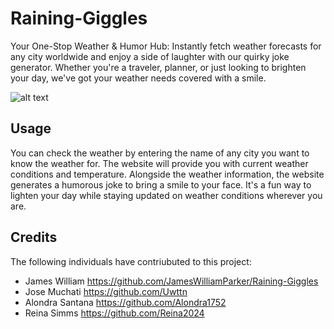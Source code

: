 # Raining-Giggles

Your One-Stop Weather & Humor Hub: Instantly fetch weather forecasts for any city worldwide and enjoy a side of laughter with our quirky joke generator. Whether you're a traveler, planner, or just looking to brighten your day, we've got your weather needs covered with a smile.

![alt text](image-4.png)


## Usage

You can check the weather by entering the name of any city you want to know the weather for. The website will provide you with current weather conditions and temperature.
Alongside the weather information, the website generates a humorous joke to bring a smile to your face. It's a fun way to lighten your day while staying updated on weather conditions wherever you are. 

## Credits 

The following individuals have contriubuted to this project:

- James William https://github.com/JamesWilliamParker/Raining-Giggles
- Jose Muchati https://github.com/Uwttn
- Alondra Santana https://github.com/Alondra1752
- Reina Simms https://github.com/Reina2024 






